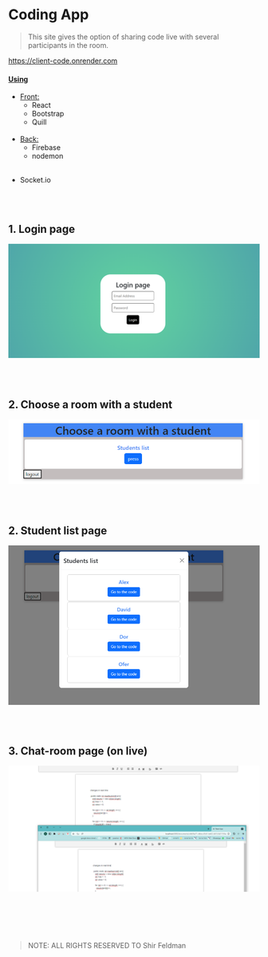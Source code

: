 # Coding App

> This site gives the option of sharing code live with several participants in the room.

 https://client-code.onrender.com 

#### <ins>Using</ins>

- <ins>Front:</ins>
  - React
  - Bootstrap
  - Quill
    <br><br>
- <ins>Back:</ins>
  - Firebase
  - nodemon
    <br><br>

* Socket.io

<br><br>

## **1. Login page**

<img  src="./coding-app/pics/‏‏4.PNG" title="Login Page" />

<br><br>

## **2. Choose a room with a student**

<img  src="./coding-app/pics/2.PNG" title="Residents Page" />

<br><br>

## **2. Student list page**

<img  src="./coding-app/pics/list.PNG" title="Residents Page" />

<br><br>

## **3. Chat-room page (on live)**

<img  src="./coding-app/pics/1.PNG" title="Residents Page" />

<br><br><br><br>

> NOTE: ALL RIGHTS RESERVED TO Shir Feldman
